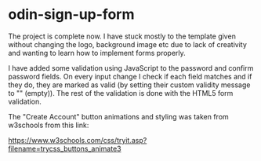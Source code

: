 # odin-sign-up-form

The project is complete now. I have stuck mostly to the template given without changing the logo, background image etc due to lack of creativity and wanting to learn how to implement forms properly.

I have added some validation using JavaScript to the password and confirm password fields. On every input change I check if each field matches and if they do, they are marked as valid (by setting their custom validity message to "" (empty)). The rest of the validation is done with the HTML5 form validation.

The "Create Account" button animations and styling was taken from w3schools from this link:

https://www.w3schools.com/css/tryit.asp?filename=trycss_buttons_animate3

